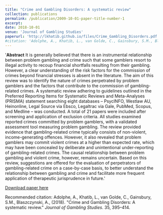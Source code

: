 ```yaml
---
title: "Crime and Gambling Disorders: A systematic review"
collection: publications
permalink: /publication/2009-10-01-paper-title-number-1
excerpt:
date: 2018-10-01
venue: 'Journal of Gambling Studies'
paperurl: 'http://lkhatib.github.io/files/Crime_Gambling_Disorders.pdf'
#citation: 'Adolphe, A., Khatib, L., van Golde, C., Gainsbury, S.M., Blaszczynski, A., (2018). &quot;Crime and Gambling Disorders: A systematic review.&quot; <i>Journal of Gambling Studies</i>. 35, 395–414.'
---
```

'<b>Abstract</b> It is generally believed that there is an instrumental relationship between problem gambling and crime such that some gamblers resort to illegal activity to recoup financial shortfalls resulting from their gambling. However, a clear understanding of the risk factors for the commission of crimes beyond financial stresses is absent in the literature. The aim of this review was to identify the nature of crimes perpetrated by problem gamblers and the factors that contribute to the commission of gambling-related crimes. A systematic review adhering to guidelines outlined in the Preferred Reporting Items for Systematic Reviews and Meta-Analyses (PRISMA) statement searching eight databases – PsycINFO, Westlaw AU, Heinonline, Legal Source via Ebsco, Legaltrac via Gale, PubMed, Scopus, and Medline – was conducted. A total of 21 papers were included after screening and application of exclusion criteria. All studies examined reported crimes committed by problem gamblers, with a validated assessment tool measuring problem gambling. The review provided evidence that gambling-related crime typically consists of non-violent, income-generating offences. However, it also revealed that problem gamblers may commit violent crimes at a higher than expected rate, which may have been concealed by deliberate and unintentional under-reporting of gambling-related crimes. The causal relationship between problem gambling and violent crime, however, remains uncertain. Based on this review, suggestions are offered for the evaluation of perpetrators of gambling-related crime on a case-by-case basis, to better understand the relationship between gambling and crime and facilitate more frequent application of therapeutic jurisprudence in future.'

[Download paper here](http://lkhatib.github.io/files/Crime_Gambling_Disorders.pdf)

Recommended citation: Adolphe, A., Khatib, L., van Golde, C., Gainsbury, S.M., Blaszczynski, A., (2018). &quot;Crime and Gambling Disorders: A systematic review.&quot; <i>Journal of Gambling Studies</i>. 35, 395–414.
